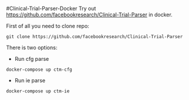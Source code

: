 #Clinical-Trial-Parser-Docker
Try out https://github.com/facebookresearch/Clinical-Trial-Parser in docker.

First of all you need to clone repo:

`git clone https://github.com/facebookresearch/Clinical-Trial-Parser`

There is two options:

- Run cfg parse 

`docker-compose up ctm-cfg`
  
- Run ie parse

`docker-compose up ctm-ie`
